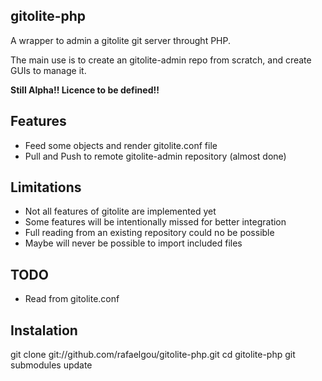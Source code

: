 gitolite-php
------------

A wrapper to admin a gitolite git server throught PHP.

The main use is to create an gitolite-admin repo from scratch, and create GUIs to manage it.

**Still Alpha!! Licence to be defined!!**

## Features

- Feed some objects and render gitolite.conf file
- Pull and Push to remote gitolite-admin repository (almost done)

## Limitations

- Not all features of gitolite are implemented yet
- Some features will be intentionally missed for better integration
- Full reading from an existing repository could no be possible
- Maybe will never be possible to import included files

## TODO

- Read from gitolite.conf

## Instalation

git clone git://github.com/rafaelgou/gitolite-php.git
cd gitolite-php
git submodules update


